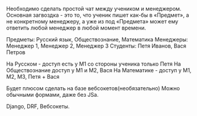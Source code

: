 Необходимо сделать простой чат между учеником и менеджером.
Основная загвоздка - это то, что ученик пишет как-бы в «Предмет», а не конкретному менеджеру, а уже из под «Предмета» может ему ответить любой менеджер в любой момент времени.

Предметы: Русский язык, Обществознание, Математика
Менеджеры: Менеджер 1, Менеджер 2, Менеджер 3
Студенты: Петя Иванов, Вася Петров

На Русском - доступ есть у М1 со стороны ученика только Петя
На Обществознание доступ у М1 и М2, Вася
На Математике - доступ у М1, М2, М3, Петя + Вася

Будет плюсом сделать на базе вебсокетов(необязательно)
Можно обычными формами, даже без JSa. 

Django, DRF, Вебсокеты.
